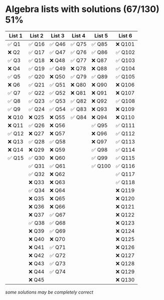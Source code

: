 # Algebra lists with solutions (67/130) 51%

| List 1 | List 2 | List 3 | List 4 | List 5 | List 6 |
|--------|--------|--------|--------|--------|--------|
| ✅ Q1  | ✅ Q16 | ✅ Q46 | ✅ Q75  | ✅ Q85  | ❌ Q101 |
| ❌ Q2  | ✅ Q17 | ✅ Q47 | ✅ Q76  | ✅ Q86  | ✅ Q102 |
| ✅ Q3  | ✅ Q18 | ❌ Q48 | ✅ Q77  | ❌ Q87  | ✅ Q103 |
| ❌ Q4  | ✅ Q19 | ✅ Q49 | ❌ Q78  | ❌ Q88  | ✅ Q104 |
| ✅ Q5  | ✅ Q20 | ❌ Q50 | ✅ Q79  | ✅ Q89  | ✅ Q105 |
| ❌ Q6  | ✅ Q21 | ✅ Q51 | ❌ Q80  | ❌ Q90  | ❌ Q106 |
| ✅ Q7  | ✅ Q22 | ✅ Q52 | ❌ Q81  | ❌ Q91  | ❌ Q107 |
| ✅ Q8  | ✅ Q23 | ✅ Q53 | ✅ Q82  | ❌ Q92  | ✅ Q108 |
| ✅ Q9  | ✅ Q24 | ✅ Q54 | ✅ Q83  | ❌ Q93  | ❌ Q109 |
| ❌ Q10 | ❌ Q25 | ❌ Q55 | ✅ Q84  | ❌ Q94  | ❌ Q110 |
| ❌ Q11 | ✅ Q26 | ❌ Q56 |        | ✅ Q95  | ✅ Q111 |
| ✅ Q12 | ❌ Q27 | ❌ Q57 |        | ❌ Q96  | ✅ Q112 |
| ❌ Q13 | ✅ Q28 | ✅ Q58 |        | ❌ Q97  | ✅ Q113 |
| ❌ Q14 | ❌ Q29 | ❌ Q59 |        | ✅ Q98  | ✅ Q114 |
| ✅ Q15 | ✅ Q30 | ❌ Q60 |        | ✅ Q99  | ✅ Q115 |
|        | ✅ Q31 | ✅ Q61 |        | ✅ Q100 | ✅ Q116 |
|        | ✅ Q32 | ❌ Q62 |        |        | ✅ Q117 |
|        | ❌ Q33 | ❌ Q63 |        |        | ✅ Q118 |
|        | ✅ Q34 | ❌ Q64 |        |        | ❌ Q119 |
|        | ❌ Q35 | ❌ Q65 |        |        | ❌ Q120 |
|        | ❌ Q36 | ❌ Q66 |        |        | ❌ Q121 |
|        | ❌ Q37 | ✅ Q67 |        |        | ❌ Q122 |
|        | ✅ Q38 | ✅ Q68 |        |        | ❌ Q123 |
|        | ❌ Q39 | ✅ Q69 |        |        | ❌ Q124 |
|        | ❌ Q40 | ❌ Q70 |        |        | ❌ Q125 |
|        | ❌ Q41 | ✅ Q71 |        |        | ❌ Q126 |
|        | ❌ Q42 | ✅ Q72 |        |        | ❌ Q127 |
|        | ❌ Q43 | ✅ Q73 |        |        | ❌ Q128 |
|        | ❌ Q44 | ✅ Q74 |        |        | ❌ Q129 |
|        | ❌ Q45 |        |        |        | ❌ Q130 |

_some solutions may be completely correct_
